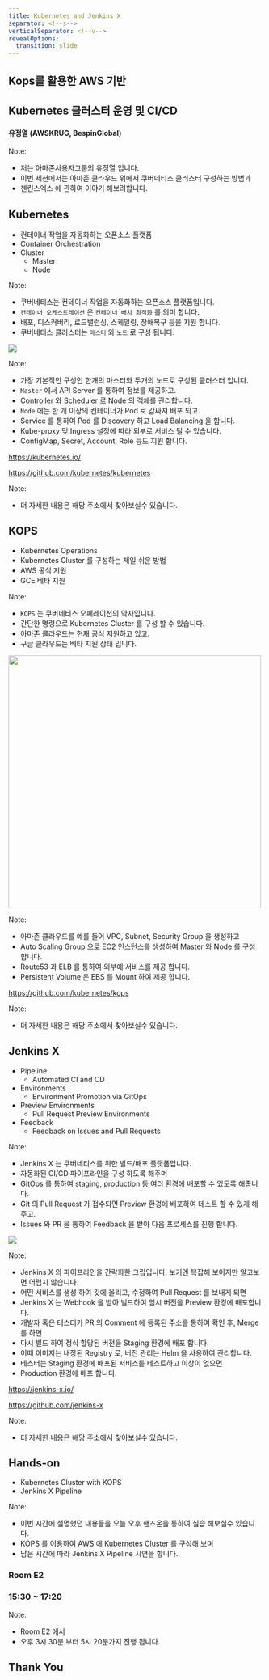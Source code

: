 ```yaml
---
title: Kubernetes and Jenkins X
separator: <!--s-->
verticalSeparator: <!--v-->
revealOptions:
  transition: slide
---
```


## Kops를 활용한 AWS 기반

## Kubernetes 클러스터 운영 및 CI/CD

#### 유정열 (AWSKRUG, BespinGlobal)

Note:
- 저는 아마존사용자그룹의 유정열 입니다.
- 이번 세션에서는 아마존 클라우드 위에서 쿠버네티스 클러스터 구성하는 방법과
- 젠킨스엑스 에 관하여 이야기 해보려합니다.

<!--s-->

## Kubernetes

* 컨테이너 작업을 자동화하는 오픈소스 플랫폼 <!-- .element: class="fragment" -->
* Container Orchestration <!-- .element: class="fragment" -->
* Cluster <!-- .element: class="fragment" -->
  * Master <!-- .element: class="fragment" -->
  * Node <!-- .element: class="fragment" -->

Note:
- 쿠버네티스는 컨테이너 작업을 자동화하는 오픈소스 플랫폼입니다.
- `컨테이너 오케스트레이션` 은 `컨테이너 배치 최적화` 를 의미 합니다.
- 배포, 디스커버리, 로드밸런싱, 스케일링, 장애복구 등을 지원 합니다.
- 쿠버네티스 클러스터는 `마스터` 와 `노드` 로 구성 됩니다.

<!--v-->

![](images/kubernetes.png)

Note:
- 가장 기본적인 구성인 한개의 마스터와 두개의 노드로 구성된 클러스터 입니다.
- `Master` 에서 API Server 를 통하여 정보를 제공하고.
- Controller 와 Scheduler 로 Node 의 객체를 관리합니다.
- `Node` 에는 한 개 이상의 컨테이너가 Pod 로 감싸져 배포 되고.
- Service 를 통하여 Pod 를 Discovery 하고 Load Balancing 을 합니다.
- Kube-proxy 및 Ingress 설정에 따라 외부로 서비스 될 수 있습니다.
- ConfigMap, Secret, Account, Role 등도 지원 합니다.

<!--v-->

https://kubernetes.io/

https://github.com/kubernetes/kubernetes

Note:
- 더 자세한 내용은 해당 주소에서 찾아보실수 있습니다.

<!--s-->

## KOPS

* Kubernetes Operations <!-- .element: class="fragment" -->
* Kubernetes Cluster 를 구성하는 제일 쉬운 방법 <!-- .element: class="fragment" -->
* AWS 공식 지원 <!-- .element: class="fragment" -->
* GCE 베타 지원 <!-- .element: class="fragment" -->

Note:
- `KOPS` 는 쿠버네티스 오페레이션의 약자입니다.
- 간단한 명령으로 Kubernetes Cluster 를 구성 할 수 있습니다.
- 아마존 클라우드는 현재 공식 지원하고 있고.
- 구글 클라우드는 베타 지원 상태 입니다.

<!--v-->

<img src="images/kops.png" width="500">

Note:
- 아마존 클라우드를 예를 들어 VPC, Subnet, Security Group 을 생성하고
- Auto Scaling Group 으로 EC2 인스턴스를 생성하여 Master 와 Node 를 구성 합니다.
- Route53 과 ELB 를 통하여 외부에 서비스를 제공 합니다.
- Persistent Volume 은 EBS 를 Mount 하여 제공 합니다.

<!--v-->

https://github.com/kubernetes/kops

Note:
- 더 자세한 내용은 해당 주소에서 찾아보실수 있습니다.

<!--s-->

## Jenkins X

* Pipeline <!-- .element: class="fragment" -->
  * Automated CI and CD
* Environments <!-- .element: class="fragment" -->
  * Environment Promotion via GitOps
* Preview Environments <!-- .element: class="fragment" -->
  * Pull Request Preview Environments
* Feedback <!-- .element: class="fragment" -->
  * Feedback on Issues and Pull Requests

Note:
- Jenkins X 는 쿠버네티스를 위한 빌드/배포 플랫폼입니다.
- 자동화된 CI/CD 파이프라인을 구성 하도록 해주며
- GitOps 를 통하여 staging, production 등 여러 환경에 배포할 수 있도록 해줍니다.
- Git 의 Pull Request 가 접수되면 Preview 환경에 배포하여 테스트 할 수 있게 해주고.
- Issues 와 PR 을 통하여 Feedback 을 받아 다음 프로세스를 진행 합니다.

<!--v-->

![](images/jenkins-x.png)

Note:
- Jenkins X 의 파이프라인을 간략화한 그립입니다. 보기엔 복잡해 보이지만 알고보면 어렵지 않습니다.
- 어떤 서비스를 생성 하여 깃에 올리고, 수정하여 Pull Request 를 보내게 되면
- Jenkins X 는 Webhook 을 받아 빌드하여 임시 버전을 Preview 환경에 배포합니다.
- 개발자 혹은 테스터가 PR 의 Comment 에 등록된 주소를 통하여 확인 후, Merge 를 하면
- 다시 빌드 하여 정식 할당된 버전을 Staging 환경에 배포 합니다.
- 이때 이미지는 내장된 Registry 로, 버전 관리는 Helm 을 사용하여 관리합니다. 
- 테스터는 Staging 환경에 배포된 서비스를 테스트하고 이상이 없으면
- Production 환경에 배포 합니다.

<!--v-->

https://jenkins-x.io/

https://github.com/jenkins-x

Note:
- 더 자세한 내용은 해당 주소에서 찾아보실수 있습니다.

<!--s-->

## Hands-on

* Kubernetes Cluster with KOPS <!-- .element: class="fragment" -->
* Jenkins X Pipeline <!-- .element: class="fragment" -->

Note:
- 이번 시간에 설명했던 내용들을 오늘 오후 핸즈온을 통하여 실습 해보실수 있습니다.
- KOPS 를 이용하여 AWS 에 Kubernetes Cluster 를 구성해 보며
- 남은 시간에 따라 Jenkins X Pipeline 시연을 합니다.

<!--v-->

### Room E2 <!-- .element: class="fragment" -->

### 15:30 ~ 17:20 <!-- .element: class="fragment" -->

Note:
- Room E2 에서
- 오후 3시 30분 부터 5시 20분가지 진행 됩니다.

<!--s-->

## Thank You
